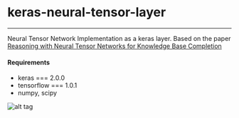 # keras-neural-tensor-layer
--------


Neural Tensor Network Implementation as a keras layer. Based on the paper
[Reasoning with Neural Tensor Networks for Knowledge Base Completion](http://nlp.stanford.edu/pubs/SocherChenManningNg_NIPS2013.pdf)


#### Requirements
- keras === 2.0.0
- tensorflow === 1.0.1
- numpy, scipy


![alt tag](https://github.com/dapurv5/keras-neural-tensor-layer/blob/master/images/ntn.png)
